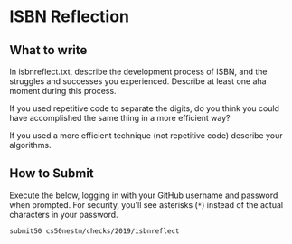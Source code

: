 # ISBN Reflection

## What to write

In isbnreflect.txt, describe the development process of ISBN, and the struggles and successes you experienced. Describe at least one aha moment during this process.

If you used repetitive code to separate the digits, do you think you could have accomplished the same thing in a more efficient way?

If you used a more efficient technique (not repetitive code) describe your algorithms.

## How to Submit

Execute the below, logging in with your GitHub username and password when prompted. For security, you'll see asterisks (`*`) instead of the actual characters in your password.

```
submit50 cs50nestm/checks/2019/isbnreflect
```

